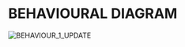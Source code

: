# BEHAVIOURAL DIAGRAM
![BEHAVIOUR_1_UPDATE](https://user-images.githubusercontent.com/101009349/168427821-b4a4ddbb-3158-4cd5-aea0-430c3ade6002.png)
